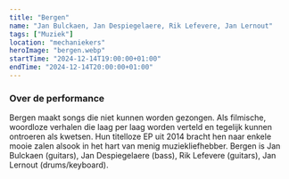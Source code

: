 ```yaml
---
title: "Bergen"
name: "Jan Bulckaen, Jan Despiegelaere, Rik Lefevere, Jan Lernout"
tags: ["Muziek"]
location: "mechaniekers"
heroImage: "bergen.webp"
startTime: "2024-12-14T19:00:00+01:00"
endTime: "2024-12-14T20:00:00+01:00"
---
```


### Over de performance

Bergen maakt songs die niet kunnen worden gezongen. Als filmische, woordloze verhalen die laag per laag worden verteld en tegelijk kunnen ontroeren als kwetsen. Hun titelloze EP uit 2014 bracht hen naar enkele mooie zalen alsook in het hart van menig muziekliefhebber. Bergen is Jan Bulckaen (guitars), Jan Despiegelaere (bass), Rik Lefevere (guitars), Jan Lernout (drums/keyboard).
